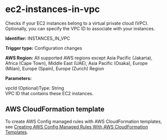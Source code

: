 # ec2\-instances\-in\-vpc<a name="ec2-instances-in-vpc"></a>

Checks if your EC2 instances belong to a virtual private cloud \(VPC\)\. Optionally, you can specify the VPC ID to associate with your instances\.

**Identifier:** INSTANCES\_IN\_VPC

**Trigger type:** Configuration changes

**AWS Region:** All supported AWS regions except Asia Pacific \(Jakarta\), Africa \(Cape Town\), Middle East \(UAE\), Asia Pacific \(Osaka\), Europe \(Milan\), Europe \(Spain\), Europe \(Zurich\) Region

**Parameters:**

vpcId \(Optional\)Type: String  
VPC ID that contains these EC2 instances\.

## AWS CloudFormation template<a name="w2aac12c31c27b9d353c15"></a>

To create AWS Config managed rules with AWS CloudFormation templates, see [Creating AWS Config Managed Rules With AWS CloudFormation Templates](aws-config-managed-rules-cloudformation-templates.md)\.